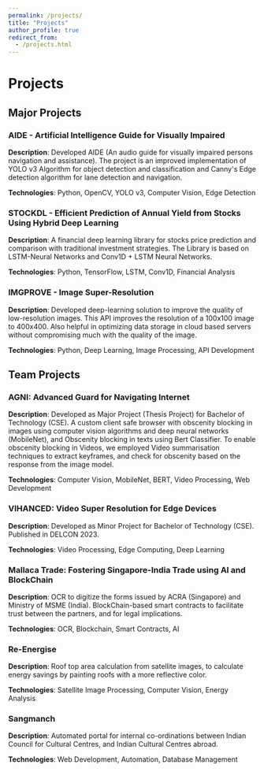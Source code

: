 ```yaml
---
permalink: /projects/
title: "Projects"
author_profile: true
redirect_from: 
  - /projects.html
---
```


# Projects

## Major Projects

### AIDE - Artificial Intelligence Guide for Visually Impaired
**Description**: Developed AIDE (An audio guide for visually impaired persons navigation and assistance). The project is an improved implementation of YOLO v3 Algorithm for object detection and classification and Canny's Edge detection algorithm for lane detection and navigation.

**Technologies**: Python, OpenCV, YOLO v3, Computer Vision, Edge Detection

### STOCKDL - Efficient Prediction of Annual Yield from Stocks Using Hybrid Deep Learning
**Description**: A financial deep learning library for stocks price prediction and comparison with traditional investment strategies. The Library is based on LSTM-Neural Networks and Conv1D + LSTM Neural Networks.

**Technologies**: Python, TensorFlow, LSTM, Conv1D, Financial Analysis

### IMGPROVE - Image Super-Resolution
**Description**: Developed deep-learning solution to improve the quality of low-resolution images. This API improves the resolution of a 100x100 image to 400x400. Also helpful in optimizing data storage in cloud based servers without compromising much with the quality of the image.

**Technologies**: Python, Deep Learning, Image Processing, API Development

## Team Projects

### AGNI: Advanced Guard for Navigating Internet
**Description**: Developed as Major Project (Thesis Project) for Bachelor of Technology (CSE). A custom client safe browser with obscenity blocking in images using computer vision algorithms and deep neural networks (MobileNet), and Obscenity blocking in texts using Bert Classifier. To enable obscenity blocking in Videos, we employed Video summarisation techniques to extract keyframes, and check for obscenity based on the response from the image model.

**Technologies**: Computer Vision, MobileNet, BERT, Video Processing, Web Development

### VIHANCED: Video Super Resolution for Edge Devices
**Description**: Developed as Minor Project for Bachelor of Technology (CSE). Published in DELCON 2023.

**Technologies**: Video Processing, Edge Computing, Deep Learning

### Mallaca Trade: Fostering Singapore-India Trade using AI and BlockChain
**Description**: OCR to digitize the forms issued by ACRA (Singapore) and Ministry of MSME (India). BlockChain-based smart contracts to facilitate trust between the partners, and for legal implications.

**Technologies**: OCR, Blockchain, Smart Contracts, AI

### Re-Energise
**Description**: Roof top area calculation from satellite images, to calculate energy savings by painting roofs with a more reflective color.

**Technologies**: Satellite Image Processing, Computer Vision, Energy Analysis

### Sangmanch
**Description**: Automated portal for internal co-ordinations between Indian Council for Cultural Centres, and Indian Cultural Centres abroad.

**Technologies**: Web Development, Automation, Database Management
